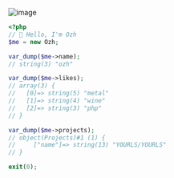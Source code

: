 ![image](https://user-images.githubusercontent.com/223647/164678466-58e5f44f-229f-4010-bec0-c5cb9b20a1f7.png)


```php
<?php
// 👋 Hello, I'm Ozh
$me = new Ozh;

var_dump($me->name);
// string(3) "ozh"

var_dump($me->likes);
// array(3) {
//   [0]=> string(5) "metal"
//   [1]=> string(4) "wine"
//   [2]=> string(3) "php"
// }

var_dump($me->projects);
// object(Projects)#1 (1) {
//     ["name"]=> string(13) "YOURLS/YOURLS"
// }

exit(0);
```
